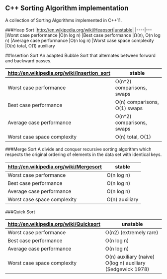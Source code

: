 ## C++ Sorting Algorithm implementation

A collection of Sorting Algorithms implemented in C++11.

###Heap Sort
|http://en.wikipedia.org/wiki/Heapsort|unstable|
|----|---
|Worst case performance              |O(n log n)
|Best case performance               |Ω(n), O(n log n)
|Average case performance            |O(n log n)
|Worst case space complexity         |O(n) total, O(1) auxiliary

##Insertion Sort
An adapted Bubble Sort that alternates between forward and backward passes.

|http://en.wikipedia.org/wiki/Insertion_sort|stable|
|----|---|
|Worst case performance              |O(n^2) comparisons, swaps|
|Best case performance               |O(n) comparisons, O(1) swaps|
|Average case performance            |O(n^2) comparisons, swaps|
|Worst case space complexity         |O(n) total, O(1)|

###Merge Sort
A divide and conquer recursive sorting algorithm which respects the original ordering of elements in the data set with identical keys. 

|http://en.wikipedia.org/wiki/Mergesort|stable|
|----|---
|Worst case performance              |O(n log n)
|Best case performance               |O(n log n) 
|Average case performance            |O(n log n)
|Worst case space complexity         |O(n) auxiliary

###Quick Sort

|http://en.wikipedia.org/wiki/Quicksort|unstable|
|----|---
|Worst case performance              |O(n2) (extremely rare)
|Best case performance               |O(n log n)
|Average case performance            |O(n log n)
|Worst case space complexity         |O(n) auxiliary (naive) O(log n) auxiliary (Sedgewick 1978)